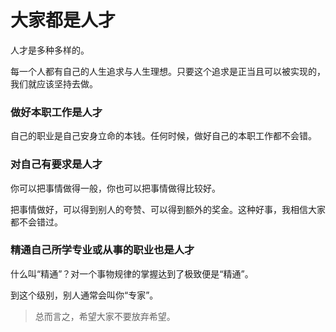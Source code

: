 # 大家都是人才

人才是多种多样的。

每一个人都有自己的人生追求与人生理想。只要这个追求是正当且可以被实现的，我们就应该坚持去做。

### 做好本职工作是人才

自己的职业是自己安身立命的本钱。任何时候，做好自己的本职工作都不会错。

### 对自己有要求是人才

你可以把事情做得一般，你也可以把事情做得比较好。

把事情做好，可以得到别人的夸赞、可以得到额外的奖金。这种好事，我相信大家都不会错过。

### 精通自己所学专业或从事的职业也是人才

什么叫“精通”？对一个事物规律的掌握达到了极致便是“精通”。

到这个级别，别人通常会叫你“专家”。

> 总而言之，希望大家不要放弃希望。

